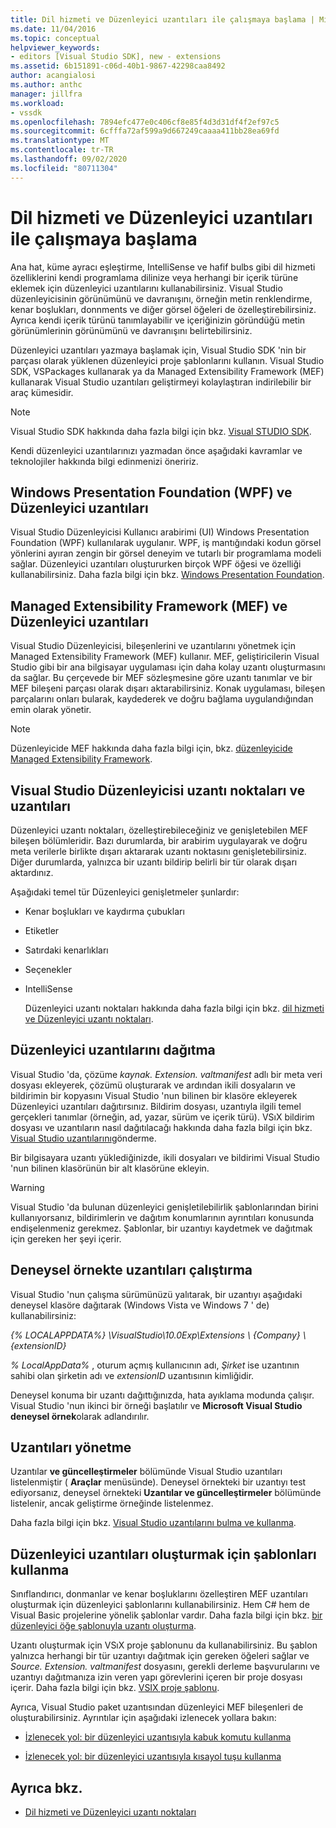 ```yaml
---
title: Dil hizmeti ve Düzenleyici uzantıları ile çalışmaya başlama | Microsoft Docs
ms.date: 11/04/2016
ms.topic: conceptual
helpviewer_keywords:
- editors [Visual Studio SDK], new - extensions
ms.assetid: 6b151891-c06d-40b1-9867-42298caa8492
author: acangialosi
ms.author: anthc
manager: jillfra
ms.workload:
- vssdk
ms.openlocfilehash: 7894efc477e0c406cf8e85f4d3d31df4f2ef97c5
ms.sourcegitcommit: 6cfffa72af599a9d667249caaaa411bb28ea69fd
ms.translationtype: MT
ms.contentlocale: tr-TR
ms.lasthandoff: 09/02/2020
ms.locfileid: "80711304"
---
```

# <a name="get-started-with-language-service-and-editor-extensions"></a>Dil hizmeti ve Düzenleyici uzantıları ile çalışmaya başlama
Ana hat, küme ayracı eşleştirme, IntelliSense ve hafif bulbs gibi dil hizmeti özelliklerini kendi programlama dilinize veya herhangi bir içerik türüne eklemek için düzenleyici uzantılarını kullanabilirsiniz. Visual Studio düzenleyicisinin görünümünü ve davranışını, örneğin metin renklendirme, kenar boşlukları, donnments ve diğer görsel öğeleri de özelleştirebilirsiniz. Ayrıca kendi içerik türünü tanımlayabilir ve içeriğinizin göründüğü metin görünümlerinin görünümünü ve davranışını belirtebilirsiniz.

 Düzenleyici uzantıları yazmaya başlamak için, Visual Studio SDK 'nin bir parçası olarak yüklenen düzenleyici proje şablonlarını kullanın. Visual Studio SDK, VSPackages kullanarak ya da Managed Extensibility Framework (MEF) kullanarak Visual Studio uzantıları geliştirmeyi kolaylaştıran indirilebilir bir araç kümesidir.

> [!NOTE]
> Visual Studio SDK hakkında daha fazla bilgi için bkz. [Visual STUDIO SDK](../extensibility/visual-studio-sdk.md).

 Kendi düzenleyici uzantılarınızı yazmadan önce aşağıdaki kavramlar ve teknolojiler hakkında bilgi edinmenizi öneririz.

## <a name="the-windows-presentation-foundation-wpf-and-editor-extensions"></a>Windows Presentation Foundation (WPF) ve Düzenleyici uzantıları
 Visual Studio Düzenleyicisi Kullanıcı arabirimi (UI) Windows Presentation Foundation (WPF) kullanılarak uygulanır. WPF, iş mantığındaki kodun görsel yönlerini ayıran zengin bir görsel deneyim ve tutarlı bir programlama modeli sağlar. Düzenleyici uzantıları oluştururken birçok WPF öğesi ve özelliği kullanabilirsiniz. Daha fazla bilgi için bkz. [Windows Presentation Foundation](/dotnet/framework/wpf/index).

## <a name="the-managed-extensibility-framework-mef-and-editor-extensions"></a>Managed Extensibility Framework (MEF) ve Düzenleyici uzantıları
 Visual Studio Düzenleyicisi, bileşenlerini ve uzantılarını yönetmek için Managed Extensibility Framework (MEF) kullanır. MEF, geliştiricilerin Visual Studio gibi bir ana bilgisayar uygulaması için daha kolay uzantı oluşturmasını da sağlar. Bu çerçevede bir MEF sözleşmesine göre uzantı tanımlar ve bir MEF bileşeni parçası olarak dışarı aktarabilirsiniz. Konak uygulaması, bileşen parçalarını onları bularak, kaydederek ve doğru bağlama uygulandığından emin olarak yönetir.

> [!NOTE]
> Düzenleyicide MEF hakkında daha fazla bilgi için, bkz. [düzenleyicide Managed Extensibility Framework](../extensibility/managed-extensibility-framework-in-the-editor.md).

## <a name="visual-studio-editor-extension-points-and-extensions"></a>Visual Studio Düzenleyicisi uzantı noktaları ve uzantıları
 Düzenleyici uzantı noktaları, özelleştirebileceğiniz ve genişletebilen MEF bileşen bölümleridir. Bazı durumlarda, bir arabirim uygulayarak ve doğru meta verilerle birlikte dışarı aktararak uzantı noktasını genişletebilirsiniz. Diğer durumlarda, yalnızca bir uzantı bildirip belirli bir tür olarak dışarı aktardınız.

 Aşağıdaki temel tür Düzenleyici genişletmeler şunlardır:

- Kenar boşlukları ve kaydırma çubukları

- Etiketler

- Satırdaki kenarlıkları

- Seçenekler

- IntelliSense

  Düzenleyici uzantı noktaları hakkında daha fazla bilgi için bkz. [dil hizmeti ve Düzenleyici uzantı noktaları](../extensibility/language-service-and-editor-extension-points.md).

## <a name="deploying-editor-extensions"></a>Düzenleyici uzantılarını dağıtma
 Visual Studio 'da, çözüme *kaynak. Extension. valtmanifest* adlı bir meta veri dosyası ekleyerek, çözümü oluşturarak ve ardından ikili dosyaların ve bildirimin bir kopyasını Visual Studio 'nun bilinen bir klasöre ekleyerek Düzenleyici uzantıları dağıtırsınız. Bildirim dosyası, uzantıyla ilgili temel gerçekleri tanımlar (örneğin, ad, yazar, sürüm ve içerik türü). VSıX bildirim dosyası ve uzantıların nasıl dağıtılacağı hakkında daha fazla bilgi için bkz. [Visual Studio uzantılarını](../extensibility/shipping-visual-studio-extensions.md)gönderme.

 Bir bilgisayara uzantı yüklediğinizde, ikili dosyaları ve bildirimi Visual Studio 'nun bilinen klasörünün bir alt klasörüne ekleyin.

> [!WARNING]
> Visual Studio 'da bulunan düzenleyici genişletilebilirlik şablonlarından birini kullanıyorsanız, bildirimlerin ve dağıtım konumlarının ayrıntıları konusunda endişelenmeniz gerekmez. Şablonlar, bir uzantıyı kaydetmek ve dağıtmak için gereken her şeyi içerir.

## <a name="run-extensions-in-the-experimental-instance"></a>Deneysel örnekte uzantıları çalıştırma
 Visual Studio 'nun çalışma sürümünüzü yalıtarak, bir uzantıyı aşağıdaki deneysel klasöre dağıtarak (Windows Vista ve Windows 7 ' de) kullanabilirsiniz:

 *{% LOCALAPPDATA%} \VisualStudio\10.0Exp\Extensions \\ {Company} \\ {extensionID}*

 *% LocalAppData%* , oturum açmış kullanıcının adı, *Şirket* ise uzantının sahibi olan şirketin adı ve *extensionID* uzantısının kimliğidir.

 Deneysel konuma bir uzantı dağıttığınızda, hata ayıklama modunda çalışır. Visual Studio 'nun ikinci bir örneği başlatılır ve **Microsoft Visual Studio deneysel örnek**olarak adlandırılır.

## <a name="manage-extensions"></a>Uzantıları yönetme
 Uzantılar **ve güncelleştirmeler** bölümünde Visual Studio uzantıları listelenmiştir ( **Araçlar** menüsünde). Deneysel örnekteki bir uzantıyı test ediyorsanız, deneysel örnekteki **Uzantılar ve güncelleştirmeler** bölümünde listelenir, ancak geliştirme örneğinde listelenmez.

 Daha fazla bilgi için bkz. [Visual Studio uzantılarını bulma ve kullanma](../ide/finding-and-using-visual-studio-extensions.md).

## <a name="use-templates-to-create-editor-extensions"></a>Düzenleyici uzantıları oluşturmak için şablonları kullanma
 Sınıflandırıcı, donmanlar ve kenar boşluklarını özelleştiren MEF uzantıları oluşturmak için düzenleyici şablonlarını kullanabilirsiniz. Hem C# hem de Visual Basic projelerine yönelik şablonlar vardır. Daha fazla bilgi için bkz. [bir düzenleyici öğe şablonuyla uzantı oluşturma](../extensibility/creating-an-extension-with-an-editor-item-template.md).

 Uzantı oluşturmak için VSıX proje şablonunu da kullanabilirsiniz. Bu şablon yalnızca herhangi bir tür uzantıyı dağıtmak için gereken öğeleri sağlar ve *Source. Extension. valtmanifest* dosyasını, gerekli derleme başvurularını ve uzantıyı dağıtmanıza izin veren yapı görevlerini içeren bir proje dosyası içerir. Daha fazla bilgi için bkz. [VSIX proje şablonu](../extensibility/vsix-project-template.md).

 Ayrıca, Visual Studio paket uzantısından düzenleyici MEF bileşenleri de oluşturabilirsiniz. Ayrıntılar için aşağıdaki izlenecek yollara bakın:

- [İzlenecek yol: bir düzenleyici uzantısıyla kabuk komutu kullanma](../extensibility/walkthrough-using-a-shell-command-with-an-editor-extension.md)

- [İzlenecek yol: bir düzenleyici uzantısıyla kısayol tuşu kullanma](../extensibility/walkthrough-using-a-shortcut-key-with-an-editor-extension.md)

## <a name="see-also"></a>Ayrıca bkz.
- [Dil hizmeti ve Düzenleyici uzantı noktaları](../extensibility/language-service-and-editor-extension-points.md)
